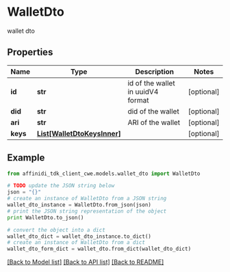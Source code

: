 # WalletDto

wallet dto

## Properties

| Name     | Type                                                  | Description                       | Notes      |
| -------- | ----------------------------------------------------- | --------------------------------- | ---------- |
| **id**   | **str**                                               | id of the wallet in uuidV4 format | [optional] |
| **did**  | **str**                                               | did of the wallet                 | [optional] |
| **ari**  | **str**                                               | ARI of the wallet                 | [optional] |
| **keys** | [**List[WalletDtoKeysInner]**](WalletDtoKeysInner.md) |                                   | [optional] |

## Example

```python
from affinidi_tdk_client_cwe.models.wallet_dto import WalletDto

# TODO update the JSON string below
json = "{}"
# create an instance of WalletDto from a JSON string
wallet_dto_instance = WalletDto.from_json(json)
# print the JSON string representation of the object
print WalletDto.to_json()

# convert the object into a dict
wallet_dto_dict = wallet_dto_instance.to_dict()
# create an instance of WalletDto from a dict
wallet_dto_form_dict = wallet_dto.from_dict(wallet_dto_dict)
```

[[Back to Model list]](../README.md#documentation-for-models) [[Back to API list]](../README.md#documentation-for-api-endpoints) [[Back to README]](../README.md)
